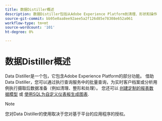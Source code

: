 ```yaml
---
title: 数据Distiller概述
description: 数据Distiller包括从Adobe Experience Platform到清理、形状和操作的一系列功能的子集。
source-git-commit: bb95e0aa8ee92aee5a2f126d85e78308e652a061
workflow-type: tm+mt
source-wordcount: '101'
ht-degree: 0%

---
```


# 数据Distiller概述

Data Distiller是一个包，它包含Adobe Experience Platform的部分功能。 借助Data Distiller，您可以通过执行查询服务中的批量查询，为实时客户档案或分析用例执行摄取后数据准备（例如清理、整形和处理）。 您还可以 [创建定制的报表数据模型](../../query-service/data-distiller/customizable-insights/reporting-insights-data-model.md) 或 [使用SQL为自定义仪表板生成图表](./customizable-insights/overview.md).

>[!NOTE]
>
>您对Data Distiller的使用取决于您对基于平台的应用程序的授权。
